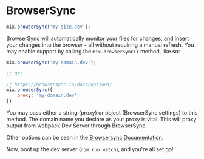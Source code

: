 # BrowserSync

```js
mix.browserSync('my-site.dev');
```

BrowserSync will automatically monitor your files for changes, and insert your changes into the browser - all without requiring a manual refresh. You may enable support by calling the `mix.browserSync()` method, like so:

```js
mix.browserSync('my-domain.dev');

// Or:

// https://browsersync.io/docs/options/
mix.browserSync({
    proxy: 'my-domain.dev'
})
```

You may pass either a string (proxy) or object (BrowserSync settings) to this method. The domain name you declare as your proxy is vital. This will proxy output from webpack Dev Server through BrowserSync.

Other options can be seen in the [Browsersync Documentation](https://browsersync.io/docs/options/).

Now, boot up the dev server (`npm run watch`), and you're all set go!


